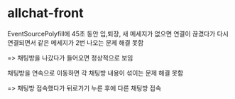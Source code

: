 # allchat-front

EventSourcePolyfill에 45초 동안 입,퇴장, 새 메세지가 없으면 연결이 끊겼다가 다시 연결되면서 같은 메세지가 2번 나오는 문제 해결 못함

=> 채팅방을 나갔다가 들어오면 정상적으로 보임



채팅방을 연속으로 이동하면 각 채팅방 내용이 섞이는 문제 해결 못함

=> 채팅방 접속했다가 뒤로가기 누른 후에 다른 채팅방 접속
